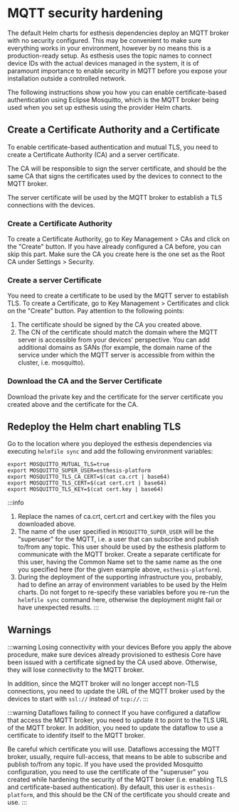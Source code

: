 # MQTT security hardening

The default Helm charts for esthesis dependencies deploy an MQTT broker with no security
configured. This may be convenient to make sure everything works in your environment, however by no
means this is a production-ready setup. As esthesis uses the topic names to connect device IDs with
the actual devices managed in the system, it is of paramount importance to enable security in MQTT
before you expose your installation outside a controlled network.

The following instructions show you how you can enable certificate-based authentication using
Eclipse Mosquitto, which is the MQTT broker being used when you set up esthesis using the provider
Helm charts.

## Create a Certificate Authority and a Certificate
To enable certificate-based authentication and mutual TLS, you need to create a Certificate Authority (CA) and a server certificate.

The CA will be responsible to sign the server certificate, and should be the same CA that signs
the certificates used by the devices to connect to the MQTT broker.

The server certificate will be used by the MQTT broker to establish a TLS connections with the devices.

### Create a Certificate Authority
To create a Certificate Authority, go to Key Management > CAs and click on the "Create" button.
If you have already configured a CA before, you can skip this part. Make sure the CA you create
here is the one set as the Root CA under Settings > Security.

### Create a server Certificate
You need to create a certificate to be used by the MQTT server to establish TLS. To create a
Certificate, go to Key Management > Certificates and click on the "Create" button. Pay attention to
the following points:
1. The certificate should be signed by the CA you created above.
2. The CN of the certificate should match the domain where the MQTT server is accessible from your
devices' perspective. You can add additional domains as SANs (for example, the domain name of the
service under which the MQTT server is accessible from within the cluster, i.e. mosquitto).

### Download the CA and the Server Certificate
Download the private key and the certificate for the server certificate you created above and the
certificate for the CA.

## Redeploy the Helm chart enabling TLS
Go to the location where you deployed the esthesis dependencies via executing `helmfile sync`
and add the following environment variables:

```shell
export MOSQUITTO_MUTUAL_TLS=true
export MOSQUITTO_SUPER_USER=esthesis-platform
export MOSQUITTO_TLS_CA_CERT=$(cat ca.crt | base64)
export MOSQUITTO_TLS_CERT=$(cat cert.crt | base64)
export MOSQUITTO_TLS_KEY=$(cat cert.key | base64)
```

:::info
1. Replace the names of ca.crt, cert.crt and cert.key with the files you downloaded above.
2. The name of the user specified in `MOSQUITTO_SUPER_USER` will be the "superuser" for the MQTT, i.e.
a user that can subscribe and publish to/from any topic. This user should be used by the esthesis
platform to communicate with the MQTT broker. Create a separate certificate for this user, having
the Common Name set to the same name as the one you specified here (for the given example
above, `esthesis-platform`).
3. During the deployment of the supporting infrastructure you, probably, had to define an array of
environment variables to be used by the Helm charts. Do not forget to re-specify these variables
before you re-run the `helmfile sync` command here, otherwise the deployment might fail or have
unexpected results.
:::

## Warnings
:::warning Losing connectivity with your devices
Before you apply the above procedure, make sure devices already provisioned to esthesis Core have
been issued with a certificate signed by the CA used above. Otherwise, they will lose connectivity
to the MQTT broker.

In addition, since the MQTT broker will no longer accept non-TLS connections, you need to update
the URL of the MQTT broker used by the devices to start with `ssl://` instead of `tcp://`.
:::

:::warning Dataflows failing to connect
If you have configured a dataflow that access the MQTT broker, you need to update it to point
to the TLS URL of the MQTT broker. In addition, you need to update the dataflow to use a certificate
to identify itself to the MQTT broker.

Be careful which certificate you will use. Dataflows accessing the MQTT broker, usually, require
full-access, that means to be able to subscribe and publish to/from any topic. If you have used the
provided Mosquitto configuration, you need to use the certificate of the "superuser" you created
while hardening the security of the MQTT broker (i.e. enabling TLS and certificate-based authentication).
By default, this user is `esthesis-platform`, and this should be the CN of the certificate you should
create and use.
:::
